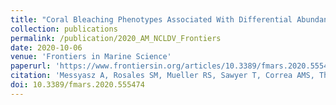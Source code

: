 ```yaml
---
title: "Coral Bleaching Phenotypes Associated With Differential Abundances of Nucleocytoplasmic Large DNA Viruses"
collection: publications
permalink: /publication/2020_AM_NCLDV_Frontiers
date: 2020-10-06
venue: 'Frontiers in Marine Science'
paperurl: 'https://www.frontiersin.org/articles/10.3389/fmars.2020.555474/full'
citation: 'Messyasz A, Rosales SM, Mueller RS, Sawyer T, Correa AMS, Thurber AR, Vega Thurber R. (2020). &quot;Coral Bleaching Phenotypes Associated With Differential Abundances of Nucleocytoplasmic Large DNA Viruses.&quot; <i>Front. Mar. Sci.</i>. 7:555474.'
doi: 10.3389/fmars.2020.555474
---
```

